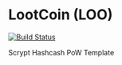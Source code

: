 LootCoin (LOO)
===========

[![Build Status](https://travis-ci.org/RazorLove/lootcoin.png?branch=master)](https://travis-ci.org/RazorLove/lootcoin)


Scrypt Hashcash PoW Template